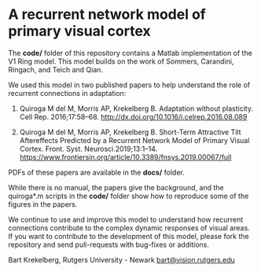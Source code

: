 # A recurrent network model of primary visual cortex

The **code/** folder of this repository contains a Matlab implementation of the V1 Ring model. 
This model builds on the work of Sommers, Carandini, Ringach, and Teich and Qian. 


We used this model in two published papers to help understand the role of recurrent connections in adaptation:

1. Quiroga M del M, Morris AP, Krekelberg B. Adaptation without plasticity. Cell Rep. 2016;17:58–68. http://dx.doi.org/10.1016/j.celrep.2016.08.089

2. Quiroga M del M, Morris AP, Krekelberg B. Short-Term Attractive Tilt Aftereffects Predicted by a Recurrent Network Model of Primary Visual Cortex. Front. Syst. Neurosci.2019;13:1–14. https://www.frontiersin.org/article/10.3389/fnsys.2019.00067/full

PDFs of these papers are available in the **docs/** folder. 

While there is no manual, the papers give the background, and the quiroga*.m scripts in the **code/** folder show how to reproduce some of the figures
in the papers. 

We continue to use and improve this model to understand how recurrent connections contribute to the complex dynamic responses of visual areas. 
If you want to contribute to the development of this model, please fork the repository and send pull-requests with bug-fixes or additions.

Bart Krekelberg, Rutgers University - Newark
bart@vision.rutgers.edu








